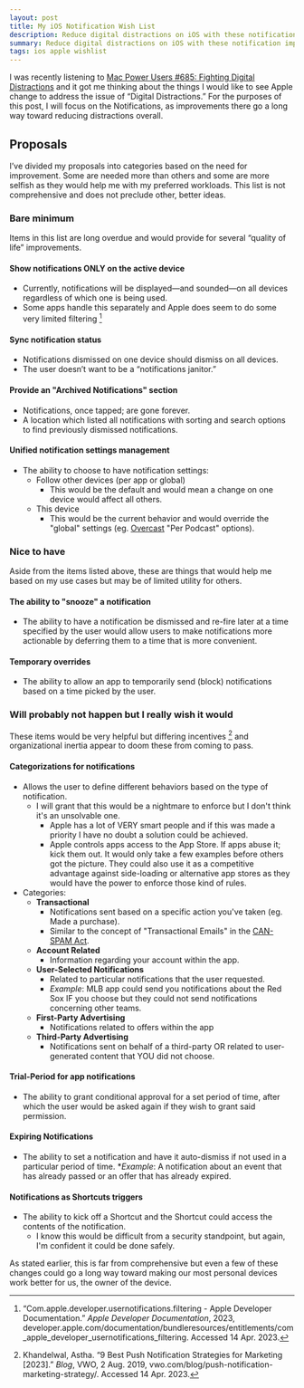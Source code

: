 ```yaml
---
layout: post
title: My iOS Notification Wish List
description: Reduce digital distractions on iOS with these notification improvements. The wish list includes showing notifications only on the active device, syncing notification status, and providing an archived notification section. Other proposals are snoozing notifications, categorizations for notifications, and using notifications as shortcuts triggers.
summary: Reduce digital distractions on iOS with these notification improvements. The wish list includes showing notifications only on the active device, syncing notification status, and providing an archived notification section. Other proposals are snoozing notifications, categorizations for notifications, and using notifications as shortcuts triggers.
tags: ios apple wishlist
---
```

I was recently listening to [Mac Power Users #685: Fighting Digital Distractions](https://www.relay.fm/mpu/685) and it got me thinking about the things I would like to see Apple change to address the issue of “Digital Distractions.” For the purposes of this post, I will focus on the Notifications, as improvements there go a long way toward reducing distractions overall.

## Proposals

I’ve divided my proposals into categories based on the need for improvement. Some are needed more than others and some are more selfish as they would help me with my preferred workloads. This list is not comprehensive and does not preclude other, better ideas.

### Bare minimum

Items in this list are long overdue and would provide for several “quality of life” improvements.

#### Show notifications **ONLY** on the active device

* Currently, notifications will be displayed—and sounded—on all devices regardless of which one is being used.
* Some apps handle this separately and Apple does seem to do some very limited filtering [^1]

#### Sync notification status

* Notifications dismissed on one device should dismiss on all devices.
* The user doesn’t want to be a “notifications janitor.”

#### Provide an "Archived Notifications" section

* Notifications, once tapped; are gone forever.
* A location which listed all notifications with sorting and search options to find previously dismissed notifications.

#### Unified notification settings management

* The ability to choose to have notification settings:
  * Follow other devices (per app or global)
    * This would be the default and would mean a change on one device would affect all others.
  * This device
    * This would be the current behavior and would override the "global" settings (eg. [Overcast](https://apps.apple.com/us/app/overcast/id888422857) "Per Podcast" options).

### Nice to have

Aside from the items listed above, these are things that would help me based on my use cases but may be of limited utility for others.

#### The ability to "snooze" a notification

* The ability to have a notification be dismissed and re-fire later at a time specified by the user would allow users to make notifications more actionable by deferring them to a time that is more convenient.

#### Temporary overrides

* The ability to allow an app to temporarily send (block) notifications based on a time picked by the user.

### Will probably not happen but I really wish it would

These items would be very helpful but differing incentives [^2] and organizational inertia appear to doom these from coming to pass.

#### Categorizations for notifications

* Allows the user to define different behaviors based on the type of notification.
  * I will grant that this would be a nightmare to enforce but I don't think it's an unsolvable one.
    * Apple has a lot of VERY smart people and if this was made a priority I have no doubt a solution could be achieved.
    * Apple controls apps access to the App Store. If apps abuse it; kick them out. It would only take a few examples before others got the picture. They could also use it as a competitive advantage against side-loading or alternative app stores as they would have the power to enforce those kind of rules.
* Categories:
  * **Transactional**
    * Notifications sent based on a specific action you've taken (eg. Made a purchase).
    * Similar to the concept of "Transactional Emails" in the [CAN-SPAM Act](https://www.ftc.gov/business-guidance/resources/can-spam-act-compliance-guide-business).
  * **Account Related**
    * Information regarding your account within the app.
  * **User-Selected Notifications**
    * Related to particular notifications that the user requested.
    * *Example*: MLB app could send you notifications about the Red Sox IF you choose but they could not send notifications concerning other teams.
  * **First-Party Advertising**
    * Notifications related to offers within the app
  * **Third-Party Advertising**
    * Notifications sent on behalf of a third-party OR related to user-generated content that YOU did not choose.

#### Trial-Period for app notifications

* The ability to grant conditional approval for a set period of time, after which the user would be asked again if they wish to grant said permission.

#### Expiring Notifications

* The ability to set a notification and have it auto-dismiss if not used in a particular period of time.
        **Example*: A notification about an event that has already passed or an offer that has already expired.

#### Notifications as Shortcuts triggers

* The ability to kick off a Shortcut and the Shortcut could access the contents of the notification.
  * I know this would be difficult from a security standpoint, but again, I'm confident it could be done safely.

As stated earlier, this is far from comprehensive but even a few of these changes could go a long way toward making our most personal devices work better for us, the owner of the device.

[^1]: “Com.apple.developer.usernotifications.filtering - Apple Developer Documentation.” *Apple Developer Documentation*, 2023, developer.apple.com/documentation/bundleresources/entitlements/com_apple_developer_usernotifications_filtering. Accessed 14 Apr. 2023.
[^2]: Khandelwal, Astha. “9 Best Push Notification Strategies for Marketing [2023].” *Blog*, VWO, 2 Aug. 2019, vwo.com/blog/push-notification-marketing-strategy/. Accessed 14 Apr. 2023.

